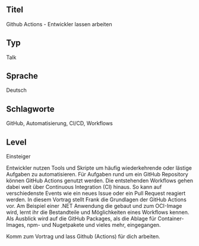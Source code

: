## Titel
Github Actions - Entwickler lassen arbeiten

## Typ
Talk

## Sprache
Deutsch

## Schlagworte
GitHub, Automatisierung, CI/CD, Workflows

## Level
Einsteiger

Entwickler nutzen Tools und Skripte um häufig wiederkehrende oder lästige Aufgaben zu automatisieren.
Für Aufgaben rund um ein GitHub Repository können GitHub Actions genutzt werden. Die entstehenden Workflows gehen dabei weit über Continuous Integration (CI) hinaus. So kann auf verschiedenste Events wie ein neues Issue oder ein Pull Request reagiert werden.
In diesem Vortrag stellt Frank die Grundlagen der GitHub Actions vor. Am Beispiel einer .NET Anwendung die gebaut und zum OCI-Image wird, lernt ihr die Bestandteile und Möglichkeiten eines Workflows kennen. Als Ausblick wird auf die GitHub Packages, als die Ablage für Container-Images, npm- und Nugetpakete und vieles mehr, eingegangen.

Komm zum Vortrag und lass Github (Actions) für dich arbeiten.